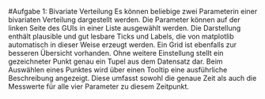 #Aufgabe 1: Bivariate Verteilung
Es können beliebige zwei Parameterin einer bivariaten Verteilung dargestellt werden. Die Parameter können auf der linken Seite des GUIs in einer Liste ausgewählt werden.
Die Darstellung enthält plausible und gut lesbare Ticks und Labels, die von matplotlib automatisch in dieser Weise erzeugt werden. Ein Grid ist ebenfalls zur besseren Übersicht vorhanden.
Ohne weitere Einstellung stellt ein gezeichneter Punkt genau ein Tupel aus dem Datensatz dar.
Beim Auswählen eines Punktes wird über einen Tooltip eine ausführliche Beschreibung angezeigt. Diese umfasst sowohl die genaue Zeit als auch die Messwerte für alle vier Parameter zu diesem Zeitpunkt.